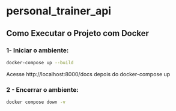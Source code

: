 # personal_trainer_api

## Como Executar o Projeto com Docker
### 1- Iniciar o ambiente:
```bash
docker-compose up --build
```
Acesse http://localhost:8000/docs depois do docker-compose up
### 2 - Encerrar o ambiente:
```bash
docker compose down -v
```
